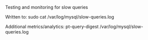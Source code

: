 Testing and monitoring for slow queries

Written to:
sudo cat /var/log/mysql/slow-queries.log

Additional metrics/analytics:
pt-query-digest /var/log/mysql/slow-queries.log
